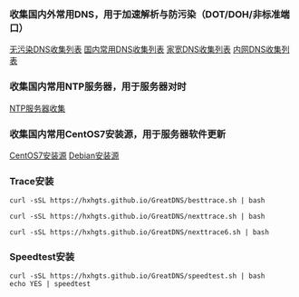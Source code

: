 ### 收集国内外常用DNS，用于加速解析与防污染（DOT/DOH/非标准端口）

[无污染DNS收集列表](/CleanDNS.md)  [国内常用DNS收集列表](/PublicDNS.md)  [家宽DNS收集列表](/BoardbandDNS.md)  [内网DNS收集列表](/LanDNS.md)

### 收集国内常用NTP服务器，用于服务器对时

[NTP服务器收集](/ntp.md)

### 收集国内常用CentOS7安装源，用于服务器软件更新

[CentOS7安装源](/AddSource_CentOS7.md) [Debian安装源](/AddSource_Debian.md)

### Trace安装

```
curl -sSL https://hxhgts.github.io/GreatDNS/besttrace.sh | bash
```

```
curl -sSL https://hxhgts.github.io/GreatDNS/nexttrace.sh | bash
```
```
curl -sSL https://hxhgts.github.io/GreatDNS/nexttrace6.sh | bash
```

### Speedtest安装

```
curl -sSL https://hxhgts.github.io/GreatDNS/speedtest.sh | bash
echo YES | speedtest
```
